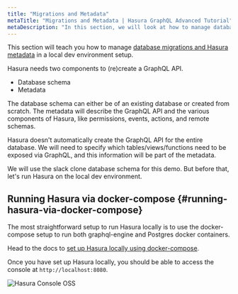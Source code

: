 ```yaml
---
title: "Migrations and Metadata"
metaTitle: "Migrations and Metadata | Hasura GraphQL Advanced Tutorial"
metaDescription: "In this section, we will look at how to manage database migrations and Hasura metadata in a local dev environment setup and learn about database schema and metadata config"
---
```


This section will teach you how to manage [database migrations and Hasura metadata](https://hasura.io/docs/latest/migrations-metadata-seeds/index/) in a local dev environment setup.

Hasura needs two components to (re)create a GraphQL API.

- Database schema
- Metadata

The database schema can either be of an existing database or created from scratch. The metadata will describe the GraphQL API and the various components of Hasura, like permissions, events, actions, and remote schemas.

Hasura doesn't automatically create the GraphQL API for the entire database. We will need to specify which tables/views/functions need to be exposed via GraphQL, and this information will be part of the metadata.

We will use the slack clone database schema for this demo. But before that, let's run Hasura on the local dev environment.

## Running Hasura via docker-compose {#running-hasura-via-docker-compose}

The most straightforward setup to run Hasura locally is to use the docker-compose setup to run both graphql-engine and Postgres docker containers.

Head to the docs to [set up Hasura locally using docker-compose](https://hasura.io/docs/latest/graphql/core/getting-started/docker-simple/#step-1-get-the-docker-compose-file).

Once you have set up Hasura locally, you should be able to access the console at `http://localhost:8080`.

![Hasura Console OSS](https://graphql-engine-cdn.hasura.io/learn-hasura/assets/graphql-hasura-advanced/hasura-console-oss-local.png)
